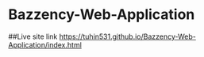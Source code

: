 # Bazzency-Web-Application
##Live site link
https://tuhin531.github.io/Bazzency-Web-Application/index.html
